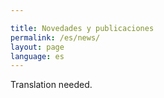 ```yaml
---

title: Novedades y publicaciones
permalink: /es/news/
layout: page
language: es
---
```


Translation needed.
